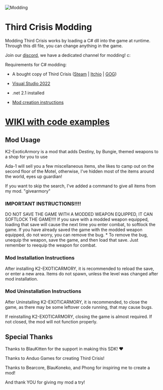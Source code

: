 ![Modding](https://github.com/AnduoGames/ThirdCrisisModding/assets/63800758/b342e306-8baf-44da-8b9e-7a829e977a00)

# Third Crisis Modding

Modding Third Crisis works by loading a C# dll into the game at runtime. Through this dll file, you can change anything in the game.

Join our [discord](https://discord.gg/q8V9jKDGmk), we have a dedicated channel for modding! c: 

Requirements for C# modding:
- A bought copy of Third Crisis ([Steam](https://store.steampowered.com/app/1260820/Third_Crisis/) | [Itchio](https://anduogames.itch.io/third-crisis) | [GOG](https://www.gog.com/en/game/third_crisis))
- [Visual Studio 2022](https://visualstudio.microsoft.com/downloads/)
- .net 2.1 installed

- [Mod creation instructions](https://github.com/AnduoGames/ThirdCrisisModding.git)



# [<b>WIKI with code examples</b>](https://github.com/AnduoGames/ThirdCrisisModding/wiki)



<h2>Mod Usage</h2>

K2-ExoticArmory is a mod that adds Destiny, by Bungie, themed weapons to a shop for you to use

Ada-1 will sell you a few miscellaneous items, she likes to camp out on the second floor of the Motel, otherwise, I've hidden most of the items around the world, eyes up guardian!

If you want to skip the search, I've added a command to give all items from my mod.  "givearmory"


<h3>IMPORTANT INSTRUCTIONS!!!!</h3>
DO NOT SAVE THE GAME WITH A MODDED WEAPON EQUIPPED, IT CAN SOFTLOCK THE GAME!!!!
If you save with a modded weapon equipped, loading that save will cause the next time you enter combat, to softlock the game.
If you have already saved the game with the modded weapon equipped, do not worry, you can remove the bug. 
  * To remove the bug, unequip the weapon, save the game, and then load that save.  Just remember to reequip the weapon for combat.

<h3>Mod Installation Instructions</h3>
After installing K2-EXOTICARMORY, it is recommended to reload the save, or enter a new area.  Items do not spawn, unless the level was changed after mod installation.


<h3>Mod Uninstallation Instructions</h3>
After Uninstalling K2-EXOTICARMORY, it is recommended, to close the game, as there may be some leftover code running, that may cause bugs.

If reinstalling K2-EXOTICARMORY, closing the game is almost required.  If not closed, the mod will not function properly.


<h2>Special Thanks</h2>
Thanks to BlauKitten for the support in making this SDK! ♥

Thanks to Anduo Games for creating Third Crisis!

Thanks to Bearcore, BlauKoneko, and Phong for inspiring me to create a mod!

And thank YOU for giving my mod a try!
